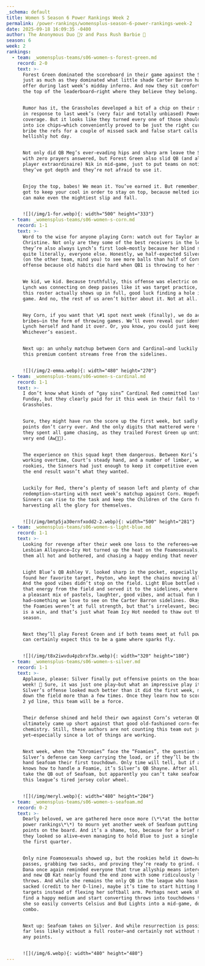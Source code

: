 ```yaml
---
_schema: default
title: Women S Season 6 Power Rankings Week 2
permalink: /power-rankings/womensplus-season-6-power-rankings-week-2
date: 2025-09-18 16:09:35 -0400
author: The Anonymous Duo 👯‍♀️ and Pass Rush Barbie 💋
season: 6
week: 2
rankings:
  - team: _womensplus-teams/s06-women-s-forest-green.md
    record: 2-0
    text: >-
      Forest Green dominated the scoreboard in their game against the Sinners
      just as much as they dominated what little shade Carter Barron had to
      offer during last week’s midday inferno. And now they sit comfortably at
      the top of the leaderboard—right where they believe they belong.


      Rumor has it, the Grassholes developed a bit of a chip on their shoulders
      in response to last week’s (very fair and totally unbiased) Power Ranking
      coverage. But it looks like they turned every one of those shoulder chips
      into ice chips—which conveniently proved to be just the right currency to
      bribe the refs for a couple of missed sack and false start calls on a
      hellishly hot day.


      Not only did QB Meg’s ever-evading hips and sharp arm leave the Sinners
      with zero prayers answered, but Forest Green also slid QB (and all-around
      player extraordinaire) Nik in mid-game, just to put teams on notice that
      they’ve got depth and they’re not afraid to use it.


      Enjoy the top, babes! We mean it. You’ve earned it. But remember, you’ve
      got to keep your cool in order to stay on top, because melted ice chips
      can make even the mightiest slip and fall.


      ![](/img/1-for.webp){: width="500" height="333"}
  - team: _womensplus-teams/s06-women-s-corn.md
    record: 1-1
    text: >-
      Word to the wise for anyone playing Corn: watch out for Taylor and
      Christine. Not only are they some of the best receivers in the league, but
      they’re also always Lynch’s first look—mostly because her blind spot is,
      quite literally, everyone else. Honestly, we half-expected Silver’s Miriam
      (on the other team, mind you) to see more balls than half of Corn’s
      offense because old habits die hard when QB1 is throwing to her favorites.


      We kid, we kid. Because truthfully, this offense was electric on Sunday.
      Lynch was connecting on deep passes like it was target practice, and when
      this roster actually shows up in full, good luck finding a hole in their
      game. And no, the rest of us aren’t bitter about it. Not at all.


      Hey Corn, if you want that \#1 spot next week (finally), we do accept
      bribes—in the form of throwing games. We’ll even reveal our identities to
      Lynch herself and hand it over. Or, you know, you could just keep winning.
      Whichever’s easiest.


      Next up: an unholy matchup between Corn and Cardinal—and luckily for you,
      this premium content streams free from the sidelines.


      ![](/img/2-emma.webp){: width="480" height="270"}
  - team: _womensplus-teams/s06-women-s-cardinal.md
    record: 1-1
    text: >-
      I don’t know what kinds of “gay sins” Cardinal Red committed last Sunday
      Funday, but they clearly paid for it this week in their fall to the
      Grassholes.


      Sure, they might have run the score up the first week, but sadly for them,
      points don’t carry over. And the only digits that mattered were the ones
      they spent all game chasing, as they trailed Forest Green up until the
      very end (Aw🥺🎻).


      The experience on this squad kept them dangerous. Between Kori’s hips
      working overtime, Court’s steady hand, and a number of limber, well-oiled
      rookies, the Sinners had just enough to keep it competitive even though
      the end result wasn’t what they wanted.


      Luckily for Red, there’s plenty of season left and plenty of chances for
      redemption—starting with next week’s matchup against Corn. Hopefully, the
      Sinners can rise to the task and keep the Children of the Corn from
      harvesting all the glory for themselves.


      ![](/img/bmtp5ja30ernfxodd2-2.webp){: width="500" height="281"}
  - team: _womensplus-teams/s06-women-s-light-blue.md
    record: 1-1
    text: >-
      Looking for revenge after their week one loss to the referees—we mean, the
      Lesbian Alloyance—Icy Hot turned up the heat on the Foamosexuals, leaving
      them all hot and bothered, and chasing a happy ending that never came.


      Light Blue’s QB Ashley V. looked sharp in the pocket, especially when she
      found her favorite target, Peyton, who kept the chains moving all game.
      And the good vibes didn’t stop on the field. Light Blue bottled up some of
      that energy from the field and served it to the sidelines, where there was
      a pleasant mix of pastels, laughter, good vibes, and actual fun being
      had—something we love to see on the Carter Barron sidelines. Okay, sure,
      the Foamies weren’t at full strength, but that’s irrelevant, because a win
      is a win, and that’s just what Team Icy Hot needed to thaw out their
      season.


      Next they’ll play Forest Green and if both teams meet at full power, you
      can certainly expect this to be a game where sparks fly.


      ![](/img/t8x2iwvdu4pzbrxf3x.webp){: width="320" height="180"}
  - team: _womensplus-teams/s06-women-s-silver.md
    record: 1-1
    text: >-
      Applause, please: Silver finally put offensive points on the board this
      week! 👏 Sure, it was just one play—but what an impressive play it was.
      Silver’s offense looked much better than it did the first week, marching
      down the field more than a few times. Once they learn how to score at the
      2 yd line, this team will be a force.


      Their defense shined and held their own against Corn’s veteran QB, but
      ultimately came up short against that good old-fashioned corn-fed
      chemistry. Still, these authors are not counting this team out just
      yet—especially since a lot of things are working.


      Next week, when the “Chromies” face the “Foamies”, the question is whether
      Silver’s defense can keep carrying the load, or if they’ll be the ones to
      hand Seafoam their first touchdown. Only time will tell, but if anyone
      knows how to handle a Foamie, it’s Silver’s QB Shayne. After all, you can
      take the QB out of Seafoam, but apparently you can’t take seafoam out of
      this league’s tired jersey color wheel.


      ![](/img/meryl.webp){: width="480" height="204"}
  - team: _womensplus-teams/s06-women-s-seafoam.md
    record: 0-2
    text: >-
      Dearly beloved, we are gathered here once more (\*\*at the bottom of the
      power rankings\*\*) to mourn yet another week of Seafoam putting zero
      points on the board. And it’s a shame, too, because for a brief moment
      they looked so alive—even managing to hold Blue to just a single score in
      the first quarter.


      Only nine Foamosexuals showed up, but the rookies held it down—hauling in
      passes, grabbing two sacks, and proving they’re ready to grind. Captain
      Dana once again reminded everyone that true allyship means interceptions,
      and new QB Kat nearly found the end zone with some ridiculously long
      throws. And while she remains the only QB in the league who hasn’t been
      sacked (credit to her O-line), maybe it’s time to start hitting her
      targets instead of flexing her softball arm. Perhaps next week she can
      find a happy medium and start converting throws into touchdowns the way
      she so easily converts Celsius and Bud Lights into a mid-game, double-fist
      combo.


      Next up: Seafoam takes on Silver. And while resurrection is possible, it’s
      far less likely without a full roster—and certainly not without scoring
      any points.


      ![](/img/6.webp){: width="480" height="480"}
---
```

